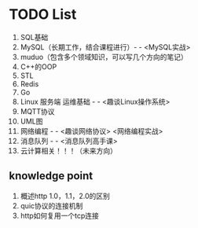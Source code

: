 # TODO List

1. SQL基础
2. MySQL（长期工作，结合课程进行）- - <MySQL实战>
3. muduo（包含多个领域知识，可以写几个方向的笔记）
4. C++的OOP
5. STL
6. Redis
7. Go
8. Linux 服务端 运维基础 - - <趣谈Linux操作系统>
9. MQTT协议
10. UML图
11. 网络编程 - - <趣谈网络协议> <网络编程实战>
12. 消息队列 - - <消息队列高手课>
13. 云计算相关！！！（未来方向）

## knowledge point

1. 概述http 1.0，1.1，2.0的区别
2. quic协议的连接机制
3. http如何复用一个tcp连接